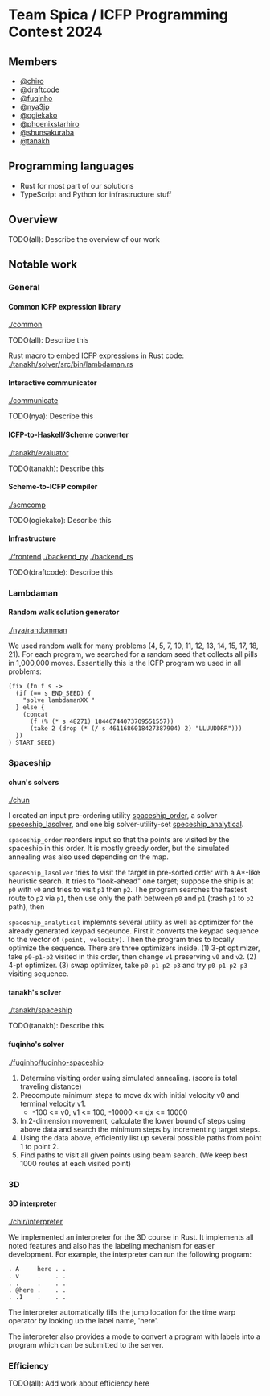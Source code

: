 # Team Spica / ICFP Programming Contest 2024

## Members

- [@chiro](https://github.com/chiro/)
- [@draftcode](https://github.com/draftcode/)
- [@fuqinho](https://github.com/fuqinho/)
- [@nya3jp](https://github.com/nya3jp/)
- [@ogiekako](https://github.com/ogiekako/)
- [@phoenixstarhiro](https://github.com/phoenixstarhiro/)
- [@shunsakuraba](https://github.com/shunsakuraba/)
- [@tanakh](https://github.com/tanakh/)

## Programming languages

- Rust for most part of our solutions
- TypeScript and Python for infrastructure stuff

## Overview

TODO(all): Describe the overview of our work

## Notable work

### General

#### Common ICFP expression library

[./common](./common)

TODO(all): Describe this

Rust macro to embed ICFP expressions in Rust code:
[./tanakh/solver/src/bin/lambdaman.rs](./tanakh/solver/src/bin/lambdaman.rs)

#### Interactive communicator

[./communicate](./communicate)

TODO(nya): Describe this

#### ICFP-to-Haskell/Scheme converter

[./tanakh/evaluator](./tanakh/evaluator)

TODO(tanakh): Describe this

#### Scheme-to-ICFP compiler

[./scmcomp](./scmcomp)

TODO(ogiekako): Describe this

#### Infrastructure

[./frontend](./frontend)
[./backend_py](./backend_py)
[./backend_rs](./backend_rs)

TODO(draftcode): Describe this

### Lambdaman

#### Random walk solution generator

[./nya/randomman](./nya/randomman)

We used random walk for many problems (4, 5, 7, 10, 11, 12, 13, 14, 15, 17, 18,
21). For each program, we searched for a random seed that collects all pills in
1,000,000 moves. Essentially this is the ICFP program we used in all problems:

```
(fix (fn f s ->
  (if (== s END_SEED) {
    "solve lambdamanXX "
  } else {
    (concat
      (f (% (* s 48271) 18446744073709551557))
      (take 2 (drop (* (/ s 4611686018427387904) 2) "LLUUDDRR")))
  })
) START_SEED)
```

### Spaceship

#### chun's solvers

[./chun](./chun)

I created an input pre-ordering utility [spaceship_order](chun/spaceship_order), a solver [speceship_lasolver](chun/spaceship_lasolver), and one big solver-utility-set [speceship_analytical](chun/spaceship_analytical).

`spaceship_order` reorders input so that the points are visited by the spaceship in this order. It is mostly greedy order, but the simulated annealing was also used depending on the map.

`spaceship_lasolver` tries to visit the target in pre-sorted order with a A*-like heuristic search. It tries to "look-ahead" one target; suppose the ship is at `p0` with `v0` and  tries to visit `p1` then `p2`. The program searches the fastest route to `p2` via `p1`, then use  only the path between `p0` and `p1` (trash `p1` to `p2` path), then

`spaceship_analytical` implemnts several utility as well as optimizer for the already generated keypad seqeunce. First it converts the keypad sequence to the vector of `(point, velocity)`. Then the program tries to locally optimize the sequence. There are three optimizers inside. (1) 3-pt optimizer, take `p0-p1-p2` visited in this order, then change `v1` preserving `v0` and `v2`. (2) 4-pt optimizer. (3) swap optimizer, take `p0-p1-p2-p3` and try `p0-p1-p2-p3` visiting sequence.

#### tanakh's solver

[./tanakh/spaceship](./tanakh/spaceship)

TODO(tanakh): Describe this

#### fuqinho's solver

[./fuqinho/fuqinho-spaceship](./fuqinho/fuqinho-spaceship)

1. Determine visiting order using simulated annealing. (score is total traveling distance)
2. Precompute minimum steps to move dx with initial velocity v0 and terminal velocity v1. 
   - -100 <= v0, v1 <= 100, -10000 <= dx <= 10000
3. In 2-dimension movement, calculate the lower bound of steps using above data and search the minimum steps by incrementing target steps.
4. Using the data above, efficiently list up several possible paths from point 1 to point 2.
5. Find paths to visit all given points using beam search. (We keep best 1000 routes at each visited point)

### 3D

#### 3D interpreter

[./chir/interpreter](./chir/interpreter)

We implemented an interpreter for the 3D course in Rust. It implements all noted features and also has the labeling mechanism for easier development.
For example, the interpreter can run the following program:

```
. A     here . .
. v     .    . .
. .     .    . .
. @here .    . .
. .1    .    . .
```

The interpreter automatically fills the jump location for the time warp operator by looking up the label name, 'here'.

The interpreter also provides a mode to convert a program with labels into a program which can be submitted to the server.

### Efficiency

TODO(all): Add work about efficiency here
